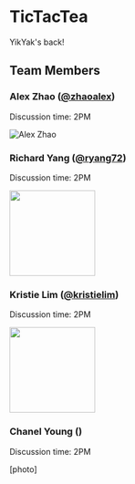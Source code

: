 # TicTacTea

YikYak's back!

## Team Members

### Alex Zhao ([@zhaoalex](https://github.com/zhaoalex))

Discussion time: 2PM

![Alex Zhao](https://avatars2.githubusercontent.com/u/10901793?s=150&v=4)

### Richard Yang ([@ryang72](https://github.com/ryang72))

Discussion time: 2PM

<img height="150px" src="https://media.licdn.com/dms/image/C4E03AQGElu_0OyAiDw/profile-displayphoto-shrink_200_200/0?e=1576108800&v=beta&t=_LE6tVRbn12FC5DMZVo_lnngmDa9JzTymLKnS4dYK3Q"/>

### Kristie Lim ([@kristielim](https://github.com/kristielim))

Discussion time: 2PM

<img height="150px" src="https://media.licdn.com/dms/image/C5603AQEuXp8KDc7_0w/profile-displayphoto-shrink_200_200/0?e=1576108800&v=beta&t=uvz0S8ocohkAhJFzMCvVg0fKS-G5x3RgXU9wvvsChXQ"/>

### Chanel Young ()

Discussion time: 2PM

[photo]
